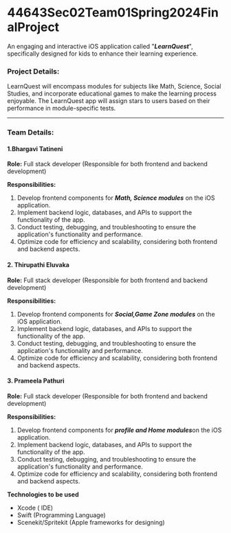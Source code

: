 # 44643Sec02Team01Spring2024FinalProject
An engaging and interactive iOS application called "***LearnQuest***", specifically designed for kids to enhance their learning experience.

### Project Details:
LearnQuest will encompass modules for subjects like Math, Science, Social Studies, and incorporate educational games to make the learning process enjoyable. The LearnQuest app will assign stars to users based on their performance in module-specific tests.

--- 
### Team Details:
#### 1.Bhargavi Tatineni

   **Role:** Full stack developer (Responsible for both frontend and backend development)
   
**Responsibilities:**
1.	Develop frontend components for ***Math, Science modules*** on the iOS application.
2.	Implement backend logic, databases, and APIs to support the functionality of the app.
3.	Conduct testing, debugging, and troubleshooting to ensure the application's functionality and performance.
4.	Optimize code for efficiency and scalability, considering both frontend and backend aspects.

#### 2.	Thirupathi Eluvaka

   **Role:** Full stack developer (Responsible for both frontend and backend development)
   
**Responsibilities:**
1.	Develop frontend components for ***Social,Game Zone modules*** on the iOS application.
2.	Implement backend logic, databases, and APIs to support the functionality of the app.
3.	Conduct testing, debugging, and troubleshooting to ensure the application's functionality and performance.
4.	Optimize code for efficiency and scalability, considering both frontend and backend aspects.

#### 3.	Prameela Pathuri

   **Role:** Full stack developer (Responsible for both frontend and backend development)
   
**Responsibilities:**
1.	Develop frontend components for ***profile and Home modules***on the iOS application.
2.	Implement backend logic, databases, and APIs to support the functionality of the app.
3.	Conduct testing, debugging, and troubleshooting to ensure the application's functionality and performance.
4.	Optimize code for efficiency and scalability, considering both frontend and backend aspects.


**Technologies to be used**
 - Xcode ( IDE)
 - Swift (Programming Language)
 - Scenekit/Spritekit (Apple frameworks for designing)
